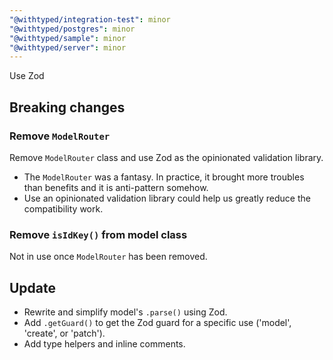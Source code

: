 ```yaml
---
"@withtyped/integration-test": minor
"@withtyped/postgres": minor
"@withtyped/sample": minor
"@withtyped/server": minor
---
```


Use Zod

## Breaking changes

### Remove `ModelRouter`
Remove `ModelRouter` class and use Zod as the opinionated validation
library.

- The `ModelRouter` was a fantasy. In practice, it brought more troubles than benefits and it is anti-pattern somehow.
- Use an opinionated validation library could help us greatly reduce the compatibility work.

### Remove `isIdKey()` from model class

Not in use once `ModelRouter` has been removed.

## Update

- Rewrite and simplify model's `.parse()` using Zod.
- Add `.getGuard()` to get the Zod guard for a specific use ('model', 'create', or 'patch').
- Add type helpers and inline comments.
